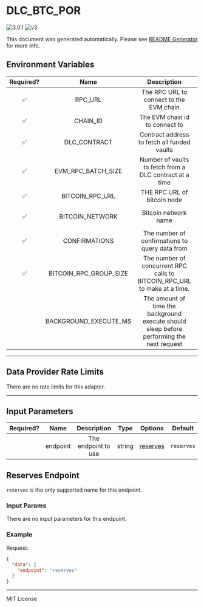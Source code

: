 # DLC_BTC_POR

![3.0.1](https://img.shields.io/github/package-json/v/smartcontractkit/external-adapters-js?filename=packages/sources/dlc-btc-por/package.json) ![v3](https://img.shields.io/badge/framework%20version-v3-blueviolet)

This document was generated automatically. Please see [README Generator](../../scripts#readme-generator) for more info.

## Environment Variables

| Required? |          Name          |                                        Description                                        |  Type  |             Options             |  Default  |
| :-------: | :--------------------: | :---------------------------------------------------------------------------------------: | :----: | :-----------------------------: | :-------: |
|    ✅     |        RPC_URL         |                          The RPC URL to connect to the EVM chain                          | string |                                 |           |
|    ✅     |        CHAIN_ID        |                              The EVM chain id to connect to                               | number |                                 |           |
|    ✅     |      DLC_CONTRACT      |                        Contract address to fetch all funded vaults                        | string |                                 |           |
|    ✅     |   EVM_RPC_BATCH_SIZE   |                  Number of vaults to fetch from a DLC contract at a time                  | number |                                 |   `100`   |
|    ✅     |    BITCOIN_RPC_URL     |                                THE RPC URL of bitcoin node                                | string |                                 |           |
|    ✅     |    BITCOIN_NETWORK     |                                   Bitcoin network name                                    |  enum  | `mainnet`, `regtest`, `testnet` | `mainnet` |
|    ✅     |     CONFIRMATIONS      |                      The number of confirmations to query data from                       | number |                                 |    `6`    |
|    ✅     | BITCOIN_RPC_GROUP_SIZE |         The number of concurrent RPC calls to BITCOIN_RPC_URL to make at a time.          | number |                                 |   `30`    |
|           | BACKGROUND_EXECUTE_MS  | The amount of time the background execute should sleep before performing the next request | number |                                 |  `10000`  |

---

## Data Provider Rate Limits

There are no rate limits for this adapter.

---

## Input Parameters

| Required? |   Name   |     Description     |  Type  |            Options             |  Default   |
| :-------: | :------: | :-----------------: | :----: | :----------------------------: | :--------: |
|           | endpoint | The endpoint to use | string | [reserves](#reserves-endpoint) | `reserves` |

## Reserves Endpoint

`reserves` is the only supported name for this endpoint.

### Input Params

There are no input parameters for this endpoint.

### Example

Request:

```json
{
  "data": {
    "endpoint": "reserves"
  }
}
```

---

MIT License

